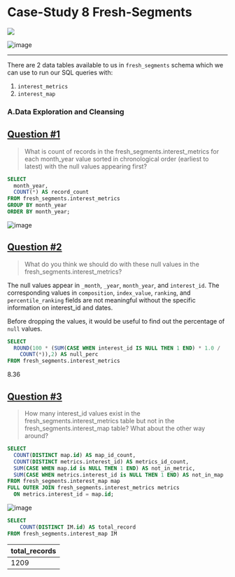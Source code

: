 # Case-Study 8 Fresh-Segments

<img src='https://img.shields.io/badge/Microsoft%20SQL%20Server-CC2927?style=for-the-badge&logo=microsoft%20sql%20server&logoColor=white)'/>

![image](https://github.com/Shailesh-python/Case-Study-8-Fresh-Segments/blob/main/Case%20Study%208.png)

---

There are 2 data tables available to us in `fresh_segments` schema which we can use to run our SQL queries with:

1. `interest_metrics`
2. `interest_map`

### A.Data Exploration and Cleansing

## [Question #1](#case-study-questions)
> What is count of records in the fresh_segments.interest_metrics for each month_year value sorted in chronological order (earliest to latest) with the null values appearing first?

```sql
SELECT
  month_year,
  COUNT(*) AS record_count
FROM fresh_segments.interest_metrics
GROUP BY month_year
ORDER BY month_year;
```
![image](https://user-images.githubusercontent.com/81180156/192119545-0e992447-5fdd-4010-970a-1c038b4a9873.png)

## [Question #2](#case-study-questions)
> What do you think we should do with these null values in the fresh_segments.interest_metrics?

The null values appear in `_month`, `_year`, `month_year`, and `interest_id`. The corresponding values in `composition`, `index_value`, `ranking`, and `percentile_ranking` fields are not meaningful without the specific information on interest_id and dates.

Before dropping the values, it would be useful to find out the percentage of `null` values.

```SQL
SELECT 
  ROUND(100 * (SUM(CASE WHEN interest_id IS NULL THEN 1 END) * 1.0 /
    COUNT(*)),2) AS null_perc
FROM fresh_segments.interest_metrics
```
8.36

## [Question #3](#case-study-questions)
> How many interest_id values exist in the fresh_segments.interest_metrics table but not in the fresh_segments.interest_map table? What about the other way around?
```SQL
SELECT 
  COUNT(DISTINCT map.id) AS map_id_count,
  COUNT(DISTINCT metrics.interest_id) AS metrics_id_count,
  SUM(CASE WHEN map.id is NULL THEN 1 END) AS not_in_metric,
  SUM(CASE WHEN metrics.interest_id is NULL THEN 1 END) AS not_in_map
FROM fresh_segments.interest_map map
FULL OUTER JOIN fresh_segments.interest_metrics metrics
  ON metrics.interest_id = map.id;
```
![image](https://user-images.githubusercontent.com/81180156/192119709-19f6dd9b-19e6-4d9c-9fb7-8751e632631c.png)


```sql
SELECT 
	COUNT(DISTINCT IM.id) AS total_record
FROM fresh_segments.interest_map IM
```

| total_records  |
|----------------|
|   1209         |
